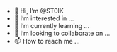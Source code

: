 - 👋 Hi, I’m @ST0lK
- 👀 I’m interested in ...
- 🌱 I’m currently learning ...
- 💞️ I’m looking to collaborate on ...
- 📫 How to reach me ...

<!---
ST0lK/ST0lK is a ✨ special ✨ repository because its `README.md` (this file) appears on your GitHub profile.
You can click the Preview link to take a look at your changes.
--->
